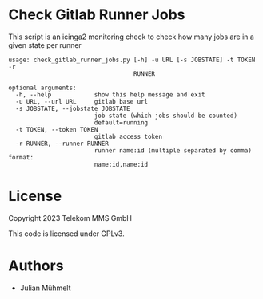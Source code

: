 # Check Gitlab Runner Jobs

This script is an icinga2 monitoring check to check how many jobs are in a given state per runner

```
usage: check_gitlab_runner_jobs.py [-h] -u URL [-s JOBSTATE] -t TOKEN -r
                                   RUNNER

optional arguments:
  -h, --help            show this help message and exit
  -u URL, --url URL     gitlab base url
  -s JOBSTATE, --jobstate JOBSTATE
                        job state (which jobs should be counted)
                        default=running
  -t TOKEN, --token TOKEN
                        gitlab access token
  -r RUNNER, --runner RUNNER
                        runner name:id (multiple separated by comma) format:
                        name:id,name:id
```

# License

Copyright 2023 Telekom MMS GmbH

This code is licensed under GPLv3.

# Authors

- Julian Mühmelt
